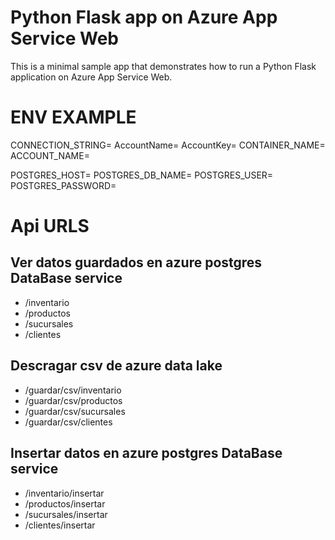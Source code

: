 # Python Flask app on Azure App Service Web

This is a minimal sample app that demonstrates how to run a Python Flask application on Azure App Service Web.

# ENV EXAMPLE
CONNECTION_STRING=
AccountName=
AccountKey=
CONTAINER_NAME=
ACCOUNT_NAME=

POSTGRES_HOST=
POSTGRES_DB_NAME=
POSTGRES_USER=
POSTGRES_PASSWORD=

# Api URLS
## Ver datos guardados en azure postgres DataBase service

+ /inventario
+ /productos
+ /sucursales
+ /clientes

## Descragar csv de azure data lake

+ /guardar/csv/inventario
+ /guardar/csv/productos
+ /guardar/csv/sucursales
+ /guardar/csv/clientes

## Insertar datos en azure postgres DataBase service

+ /inventario/insertar
+ /productos/insertar
+ /sucursales/insertar
+ /clientes/insertar